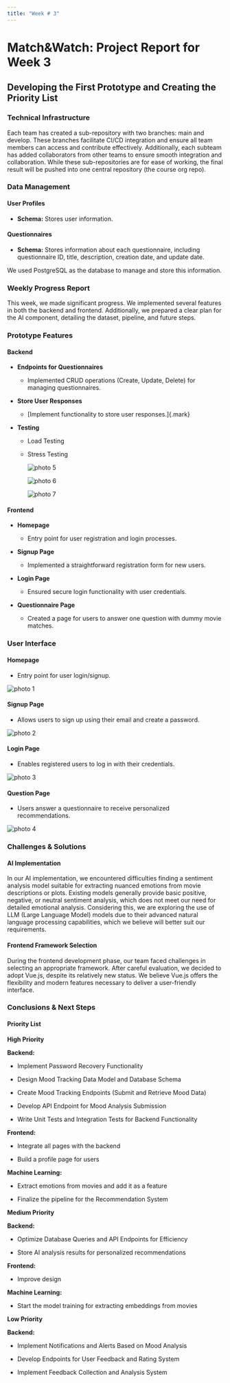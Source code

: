 ```yaml
---
title: "Week # 3"
---
```


# **Match&Watch: Project Report for Week 3**

## **Developing the First Prototype and Creating the Priority List**

### **Technical Infrastructure**

Each team has created a sub-repository with two branches: main and
develop. These branches facilitate CI/CD integration and ensure all team
members can access and contribute effectively. Additionally, each
subteam has added collaborators from other teams to ensure smooth
integration and collaboration. While these sub-repositories are for ease
of working, the final result will be pushed into one central repository
(the course org repo).

### **Data Management**

#### **User Profiles**

- **Schema:** Stores user information.

#### **Questionnaires**

- **Schema:** Stores information about each questionnaire, including
  questionnaire ID, title, description, creation date, and update date.

We used PostgreSQL as the database to manage and store this information.

### **Weekly Progress Report**

This week, we made significant progress. We implemented several features
in both the backend and frontend. Additionally, we prepared a clear plan
for the AI component, detailing the dataset, pipeline, and future steps.

### **Prototype Features**

#### **Backend**

- **Endpoints for Questionnaires**

  - Implemented CRUD operations (Create, Update, Delete) for managing questionnaires.

- **Store User Responses**

  - [Implement functionality to store user responses.]{.mark}

- **Testing**

  - Load Testing

  - Stress Testing

    ![photo 5](/2024/matchi/week3-5.jpg)

    ![photo 6](/2024/matchi/week3-6.jpg)

    ![photo 7](/2024/matchi/week3-7.jpg)

#### **Frontend**

- **Homepage**

  - Entry point for user registration and login processes.

- **Signup Page**

  - Implemented a straightforward registration form for new users.

- **Login Page**

  - Ensured secure login functionality with user credentials.

- **Questionnaire Page**

  - Created a page for users to answer one question with dummy movie
    matches.

### **User Interface**

#### **Homepage**

- Entry point for user login/signup.

![photo 1](/2024/matchi/week3-1.jpg)

#### **Signup Page**

- Allows users to sign up using their email and create a password.

![photo 2](/2024/matchi/week3-2.jpg)

#### **Login Page**

- Enables registered users to log in with their credentials.

![photo 3](/2024/matchi/week3-3.jpg)

#### **Question Page**

- Users answer a questionnaire to receive personalized
  recommendations.

![photo 4](/2024/matchi/week3-4.jpg)

### **Challenges & Solutions**

#### **AI Implementation**

In our AI implementation, we encountered difficulties finding a
sentiment analysis model suitable for extracting nuanced emotions from
movie descriptions or plots. Existing models generally provide basic
positive, negative, or neutral sentiment analysis, which does not meet
our need for detailed emotional analysis. Considering this, we are
exploring the use of LLM (Large Language Model) models due to their
advanced natural language processing capabilities, which we believe will
better suit our requirements.

#### **Frontend Framework Selection**

During the frontend development phase, our team faced challenges in
selecting an appropriate framework. After careful evaluation, we decided
to adopt Vue.js, despite its relatively new status. We believe Vue.js
offers the flexibility and modern features necessary to deliver a
user-friendly interface.

### **Conclusions & Next Steps**

#### **Priority List**

**High Priority**

**Backend:**

- Implement Password Recovery Functionality

- Design Mood Tracking Data Model and Database Schema

- Create Mood Tracking Endpoints (Submit and Retrieve Mood Data)

- Develop API Endpoint for Mood Analysis Submission

- Write Unit Tests and Integration Tests for Backend Functionality

**Frontend:**

- Integrate all pages with the backend

- Build a profile page for users

**Machine Learning:**

- Extract emotions from movies and add it as a feature

- Finalize the pipeline for the Recommendation System

**Medium Priority**

**Backend:**

- Optimize Database Queries and API Endpoints for Efficiency

- Store AI analysis results for personalized recommendations

**Frontend:**

- Improve design

**Machine Learning:**

- Start the model training for extracting embeddings from movies

**Low Priority**

**Backend:**

- Implement Notifications and Alerts Based on Mood Analysis

- Develop Endpoints for User Feedback and Rating System

- Implement Feedback Collection and Analysis System

